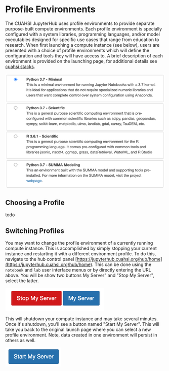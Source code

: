 # Profile Environments

The CUAHSI JupyterHub uses profile environments to provide separate purpose-built compute environments. Each profile environment is specially configured with a system libraries, programming languages, and/or model executables designed for specific use cases that range from education to research. When first launching a compute instance (see below), users are presented with a choice of profile environments which will define the configuration and tools they will have access to. A brief description of each environment is provided on the launching page, for additional details see [cuahsi stacks](https://github.com/cuahsi/cuahsi-stacks).

![JH Profile Environments](img/jh-profile-envs.png)

## Choosing a Profile

todo


## Switching Profiles

You may want to change the profile environment of a currently running compute instance. This is accomplished by simply stopping your current instance and restarting it with a different environment profile. To do this, navigate to the hub control panel [https://jupyterhub.cuahsi.org/hub/home](https://jupyterhub.cuahsi.org/hub/home). This can be done using the `notebook` and `lab` user interface menus or by directly entering the URL above. You will be show two buttons My Server" and "Stop My Server", select the latter.

![Stop Server](img/stop-server.png)

This will shutdown your compute instance and may take several minutes. Once it's shutdown, you'll see a button named "Start My Server". This will take you back to the original launch page where you can select a new profile environment. Note, data created in one environment will persist in others as well.

![Start Server](img/start-server.png)



